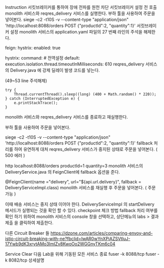 Instruction
서킷브레이커를 통하여 장애 전파를 원천 차단
서킷브레이커 설정 전 호출
monolith 서비스와 reqres_delivery 서비스를 실행한다.
부하 툴을 사용하여 주문을 넣어본다.
siege -c2 -t10S  -v --content-type "application/json" 'http://localhost:8088/orders POST {"productId":2, "quantity":1}'
서킷브레이커 설정
monolith 서비스의 application.yaml 파일의 27 번째 라인의 주석을 해제한다.


feign:
  hystrix:
    enabled: true

hystrix:
  command:
    # 전역설정
    default:
      execution.isolation.thread.timeoutInMilliseconds: 610
reqres_delivery 서비스의 Delivery.java 에 강제 딜레이 발생 코드를 넣는다.

(49~53 line 주석해제)

    try {
        Thread.currentThread().sleep((long) (400 + Math.random() * 220));
    } catch (InterruptedException e) {
        e.printStackTrace();
    }
monolith 서비스와 reqres_delivery 서비스를 종료하고 재실행한다.

부하 툴을 사용하여 주문을 넣어본다.

siege -c2 -t10S  -v --content-type "application/json" 'http://localhost:8088/orders POST {"productId":2, "quantity":1}'
fallback 처리를 하여 유연하게 대처
reqres_delivery 서비스가 중지된 상태로 주문을 넣어본다. ( 500 에러 )

http localhost:8088/orders productId=1 quantity=3
monolith 서비스의 DeliveryService.java 의 FeignClient에 fallback 옵션을 준다.

@FeignClient(name ="delivery", url="${api.url.delivery}", fallback = DeliveryServiceImpl.class)
monolith 서비스를 재실행 후 주문을 넣어본다. ( 주문 가능 )

이때 배송 서비스는 중지 상태 이어야 한다.
DeliveryServiceImpl 의 startDelivery 메서드가 실행되는 것을 확인 할 수 있다.
checkpoint 체크 방법
fallback 처리 여부를 확인 하기 위하여 monolith 서비스의 console 창을 선택하고, 상단메뉴의 labs > 결과제출 을 클릭하여 제출한다.

다른 Circuit Breaker 들
https://dzone.com/articles/comparing-envoy-and-istio-circuit-breaking-with-ne?fbclid=IwAR0wYnXPiAZSVtluJ-17Ywb9dK3xrytAMo3ImIZv8KwoOo2WGGnyTKm6c04

Service Clear
다음 Lab을 위해 기동된 모든 서비스 종료
fuser -k 8088/tcp
fuser -k 8082/tcp
상세설명
